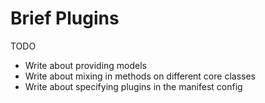 # Brief Plugins

TODO

- Write about providing models
- Write about mixing in methods on different core classes
- Write about specifying plugins in the manifest config

